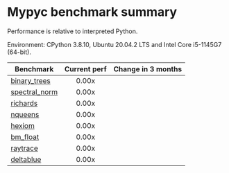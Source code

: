 # Mypyc benchmark summary

Performance is relative to interpreted Python.

Environment: CPython 3.8.10, Ubuntu 20.04.2 LTS and Intel Core i5-1145G7 (64-bit).

| Benchmark | Current perf | Change in 3 months |
| --- | :---: | :---: |
| [binary_trees](benchmarks/binary_trees.md) | 0.00x |  |
| [spectral_norm](benchmarks/spectral_norm.md) | 0.00x |  |
| [richards](benchmarks/richards.md) | 0.00x |  |
| [nqueens](benchmarks/nqueens.md) | 0.00x |  |
| [hexiom](benchmarks/hexiom.md) | 0.00x |  |
| [bm_float](benchmarks/bm_float.md) | 0.00x |  |
| [raytrace](benchmarks/raytrace.md) | 0.00x |  |
| [deltablue](benchmarks/deltablue.md) | 0.00x |  |
